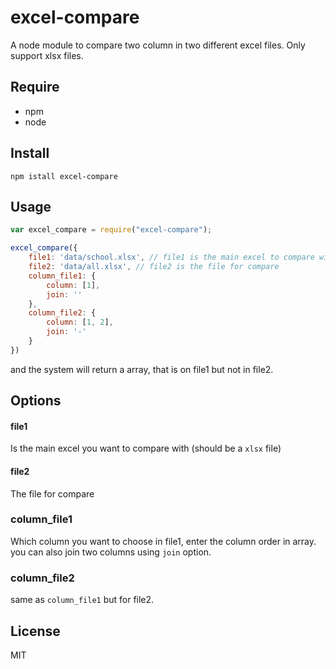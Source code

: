 # excel-compare

A node module to compare two column in two different excel files.
Only support xlsx files.

## Require

- npm 
- node

## Install

```
npm istall excel-compare
```

## Usage

```javascript
var excel_compare = require("excel-compare");

excel_compare({
    file1: 'data/school.xlsx', // file1 is the main excel to compare with
    file2: 'data/all.xlsx', // file2 is the file for compare
    column_file1: {
        column: [1],
        join: ''
    },
    column_file2: {
        column: [1, 2],
        join: '-'
    }
})
```

and the system will return a array, that is on file1 but not in file2.

## Options

#### file1 

Is the main excel you want to compare with (should be a `xlsx` file)

#### file2

The file for compare

### column_file1

Which column you want to choose in file1, enter the column order in array. you can also join two columns using `join` option.

### column_file2

same as `column_file1` but for file2.

## License

MIT
